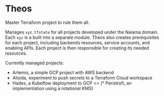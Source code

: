 # Theos

Master Terraform project to rule them all. 

Manages `xyz.tfstate` for all projects developed under the Naiama domain. Each `xyz` is a built into a separate module. Theos also creates prerequisites for each project, including backends resources, service accounts, and enabling APIs. Each project is then responsible for creating its needed resources.

Currently managed projects:
* Artemis, a simple GCP project with AWS backend
* Alisida, experiment to push secrets to a Terraform Cloud workspace
* Hades, a Kubeflow deployment to GCP
<> (* Peristrofi, an implementation using a rotational KMS)
